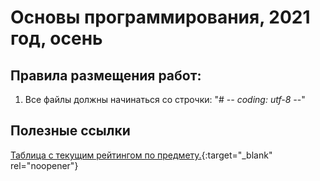 # Основы программирования, 2021 год, осень

## Правила размещения работ:

1. Все файлы должны начинаться со строчки: "# -*- coding: utf-8 -*-"

## Полезные ссылки

[Таблица с текущим рейтингом по предмету.](https://docs.google.com/spreadsheets/d/1XJYfGyaPY-baF9G_wHEaiUAfkBSZ8Yi8B-lxSRiYS1s/edit?usp=sharing){:target="_blank"  rel="noopener"}


